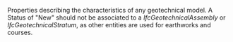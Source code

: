 Properties describing the characteristics of any geotechnical model. A Status of "New" should not be associated to a _IfcGeotechnicalAssembly_ or _IfcGeotechnicalStratum_, as other entities are used for earthworks and courses.
